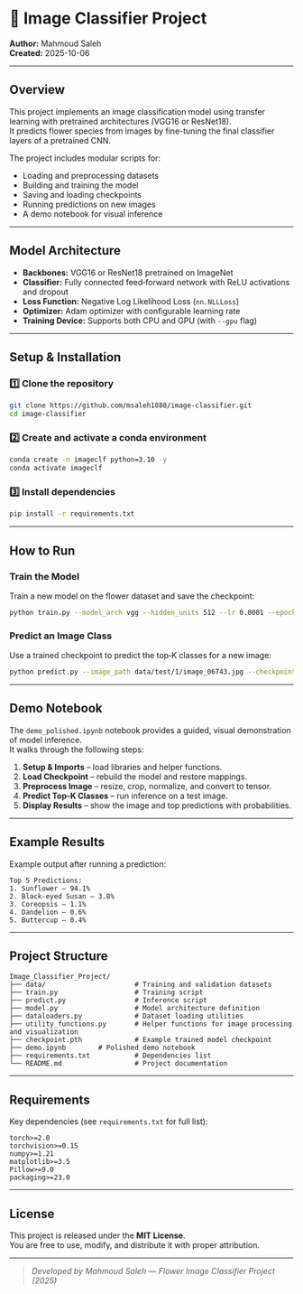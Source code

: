 # 🌼 Image Classifier Project

**Author:** Mahmoud Saleh  
**Created:** 2025-10-06  

---

## Overview
This project implements an image classification model using transfer learning with pretrained architectures (VGG16 or ResNet18).  
It predicts flower species from images by fine-tuning the final classifier layers of a pretrained CNN.  

The project includes modular scripts for:
- Loading and preprocessing datasets  
- Building and training the model  
- Saving and loading checkpoints  
- Running predictions on new images  
- A demo notebook for visual inference  

---

## Model Architecture
- **Backbones:** VGG16 or ResNet18 pretrained on ImageNet  
- **Classifier:** Fully connected feed‑forward network with ReLU activations and dropout  
- **Loss Function:** Negative Log Likelihood Loss (`nn.NLLLoss`)  
- **Optimizer:** Adam optimizer with configurable learning rate  
- **Training Device:** Supports both CPU and GPU (with `--gpu` flag)  

---

## Setup & Installation

### 1️⃣ Clone the repository
```bash
git clone https://github.com/msaleh1888/image-classifier.git
cd image-classifier
```

### 2️⃣ Create and activate a conda environment
```bash
conda create -n imageclf python=3.10 -y
conda activate imageclf
```

### 3️⃣ Install dependencies
```bash
pip install -r requirements.txt
```

---

## How to Run

### Train the Model
Train a new model on the flower dataset and save the checkpoint:
```bash
python train.py --model_arch vgg --hidden_units 512 --lr 0.0001 --epochs 5 --device cpu
```

### Predict an Image Class
Use a trained checkpoint to predict the top‑K classes for a new image:
```bash
python predict.py --image_path data/test/1/image_06743.jpg --checkpoint_path checkpoint.pth --topk 5 --device cpu
```

---

## Demo Notebook
The `demo_polished.ipynb` notebook provides a guided, visual demonstration of model inference.  
It walks through the following steps:

1. **Setup & Imports** – load libraries and helper functions.  
2. **Load Checkpoint** – rebuild the model and restore mappings.  
3. **Preprocess Image** – resize, crop, normalize, and convert to tensor.  
4. **Predict Top‑K Classes** – run inference on a test image.  
5. **Display Results** – show the image and top predictions with probabilities.

---

## Example Results
Example output after running a prediction:

```
Top 5 Predictions:
1. Sunflower – 94.1%
2. Black‑eyed Susan – 3.8%
3. Coreopsis – 1.1%
4. Dandelion – 0.6%
5. Buttercup – 0.4%
```

---

## Project Structure

```
Image_Classifier_Project/
├── data/                      # Training and validation datasets
├── train.py                   # Training script
├── predict.py                 # Inference script
├── model.py                   # Model architecture definition
├── dataloaders.py             # Dataset loading utilities
├── utility_functions.py       # Helper functions for image processing and visualization
├── checkpoint.pth             # Example trained model checkpoint
├── demo.ipynb        # Polished demo notebook
├── requirements.txt           # Dependencies list
└── README.md                  # Project documentation
```

---

## Requirements
Key dependencies (see `requirements.txt` for full list):

```
torch>=2.0
torchvision>=0.15
numpy>=1.21
matplotlib>=3.5
Pillow>=9.0
packaging>=23.0
```

---

## License
This project is released under the **MIT License**.  
You are free to use, modify, and distribute it with proper attribution.  

---

> *Developed by Mahmoud Saleh — Flower Image Classifier Project (2025)*
